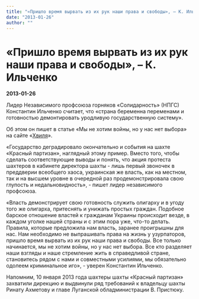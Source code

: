 ```yaml
---
title: "«Пришло время вырвать из их рук наши права и свободы», – К. Ильченко"
date: "2013-01-26"
author: ""
---
```


# «Пришло время вырвать из их рук наши права и свободы», – К. Ильченко

**2013-01-26** 

Лидер Независимого профсоюза горняков «Солидарность» (НПГС) Константин Ильченко считает, что «страна беременна переменами и готовностью демонтировать уродливую государственную систему».

Об этом он пишет в статье «Мы не хотим войны, но у нас нет выбора» на сайте «[Хвиля](http://hvylya.org/news/shahteryi-donbassa-gotovyatsya-k-demontazhu-rezhima-yanukovicha.html)».

«Государство деградировало окончательно и события на шахте «Красный партизан», наглядный этому пример. Вместо того, чтобы сделать соответствующие выводы и понять, что акция протеста шахтеров в кабинете директора шахты - лишь первый звоночек в преддверии всеобщего хаоса, украинская же власть, как на местном, так и на высшем уровне в очередной раз продемонстрировала свою глупость и недальновидность», - пишет лидер независимого профсоюза.

«Власть демонстрирует свою готовность служить олигарху и в угоду того же олигарха, притеснять и унижать простых граждан. Подобное барское отношение властей к гражданам Украины происходит везде, в каждом уголке нашей страны и с этим пора уже, что-то делать. Правила, которые предложила нам власть, заранее проигрышны для нас. Нам необходимо не выпрашивать права на жизнь у узурпаторов, пришло время вырвать из их рук наши права и свободы. Все только начинается, мы не хотим войны, но у нас нет выбора. Все кто разделяет наши взгляды и наше стремление жить в справедливой стране, становитесь рядом с нами и совместными усилиями, мы обязательно одолеем криминальное иго», - уверен Константин Ильченко.

Напомним, 10 января 2013 года шахтеры шахты «Красный партизан» захватили дирекцию и выдвинули ряд требований к владельцу шахты Ринату Ахметову и главе Луганской обладминистрации В. Пристюку.